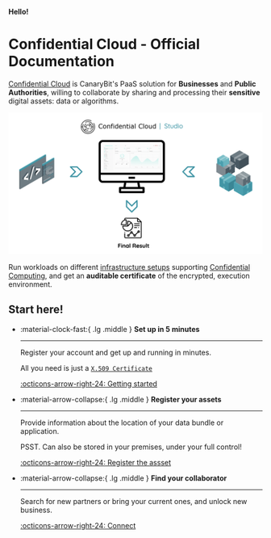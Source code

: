 **Hello!**

# Confidential Cloud - Official Documentation

[Confidential Cloud](http://confidentialcloud.io) is CanaryBit's PaaS solution for **Businesses** and **Public Authorities**, willing to collaborate by sharing and processing their **sensitive** digital assets: data or algorithms.

![Confidential Cloud Solution](./img/confidential-cloud-solution.png)

Run workloads on different [infrastructure setups](infrastructure.md) supporting [Confidential Computing](https://www.canarybit.eu/what-is-confidential-computing-and-why-should-i-care/), and get an **auditable certificate** of the encrypted, execution environment.

## Start here!

<div class="grid cards" markdown>
<!-- https://squidfunk.github.io/mkdocs-material/reference/grids/#using-card-grids !-->

-   :material-clock-fast:{ .lg .middle } __Set up in 5 minutes__

    ---

    Register your account and get up and running in minutes. 
    
    All you need is just a [`X.509 Certificate`](https://docs.confidentialcloud.io/x509_certificate/)

    [:octicons-arrow-right-24: Getting started](https://demo.confidentialcloud.io/signup)

-   :material-arrow-collapse:{ .lg .middle } __Register your assets__

    ---

    Provide information about the location of your data bundle or application.

    PSST. Can also be stored in your premises, under your full control! 

    [:octicons-arrow-right-24: Register the assset](https://demo.confidentialcloud.io/)

-   :material-arrow-collapse:{ .lg .middle } __Find your collaborator__

    ---

    Search for new partners or bring your current ones, and unlock new business.

    [:octicons-arrow-right-24: Connect](https://demo.confidentialcloud.io/)


</div>
